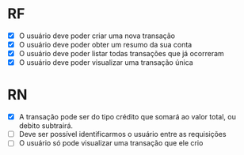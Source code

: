 # RF

- [x] O usuário deve poder criar uma nova transação
- [x] O usuário deve poder obter um resumo da sua conta
- [x] O usuário deve poder listar todas transações que já ocorreram
- [x] O usuário deve poder visualizar uma transação única

# RN

- [x] A transação pode ser do tipo crédito que somará ao valor total, ou debito subtrairá.
- [ ] Deve ser possível identificarmos o usuário entre as requisições
- [ ] O usuário só pode visualizar uma transação que ele crio